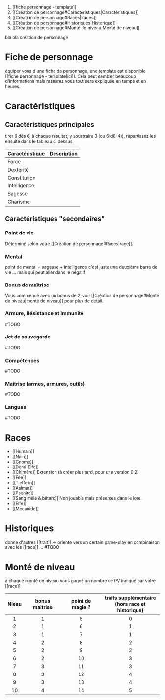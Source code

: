 1. [[fiche personnage - template]]
2. [[Création de personnage#Caractéristiques|Caractéristiques]]
3. [[Création de personnage#Races|Races]]
4. [[Création de personnage#Historiques|Historique]]
5. [[Création de personnage#Monté de niveau|Monté de niveau]]

bla bla création de personnage
# Fiche de personnage
équiper vous d'une fiche de personnage, une template est disponible [[fiche personnage - template|ici]]. Cela peut sembler beaucoup d'informations mais rassurez vous tout sera expliquée en temps et en heures.
# Caractéristiques
## Caractéristiques principales
tirer 6 dés 6, à chaque résultat, y soustraire 3 (ou 6(d8-4)), répartissez les ensuite dans le tableau ci dessus.

| Caractéristique | Description |
| --------------- | ----------- |
| Force           |             |
| Dextérité       |             |
| Constitution    |             |
| Intelligence    |             |
| Sagesse         |             |
| Charisme        |             |
## Caractéristiques "secondaires"
### Point de vie
Déterminé selon votre [[Création de personnage#Races|race]].
### Mental
point de mental = sagesse + intelligence
c'est juste une deuxième barre de vie ... mais qui peut aller dans le négatif
### Bonus de maîtrise
Vous commencé avec un bonus de 2, voir [[Création de personnage#Monté de niveau|monté de niveau]] pour plus de détail.
### Armure, Résistance et Immunité
#TODO 
### Jet de sauvegarde
#TODO 
### Compétences
#TODO 
### Maîtrise (armes, armures, outils)
#TODO 
### Langues
#TODO 
# Races
- [[Humain]]
- [[Nain]]
- [[Gnome]]
- [[Demi-Elfe]]
- [[Chimère]]
Extension (à créer plus tard, pour une version 0.2)
- [[Fée]]
- [[Tieffelin]]
- [[Asimar]]
- [[Psenite]]
- [[Sang mêlé & bâtard]]
Non jouable mais présentes dans le lore.
- [[Elfe]]
- [[Mecanide]]
# Historiques
donne d'autres [[trait]] -> oriente vers un certain game-play en combinaison avec les [[race]] ...
#TODO
# Monté de niveau
à chaque monté de niveau vous gagné un nombre de PV indiqué par votre [[race]]

| Nieau | bonus maitrise | point de magie ? | traits supplémentaire <br>(hors race et historique) |
| :---: | :------------: | :--------------: | :-------------------------------------------------: |
|   1   |       1        |        5         |                          0                          |
|   2   |       1        |        6         |                          1                          |
|   3   |       1        |        7         |                          1                          |
|   4   |       2        |        8         |                          2                          |
|   5   |       2        |        9         |                          2                          |
|   6   |       2        |        10        |                          3                          |
|   7   |       3        |        11        |                          3                          |
|   8   |       3        |        12        |                          4                          |
|   9   |       3        |        13        |                          4                          |
|  10   |       4        |        14        |                          5                          |
